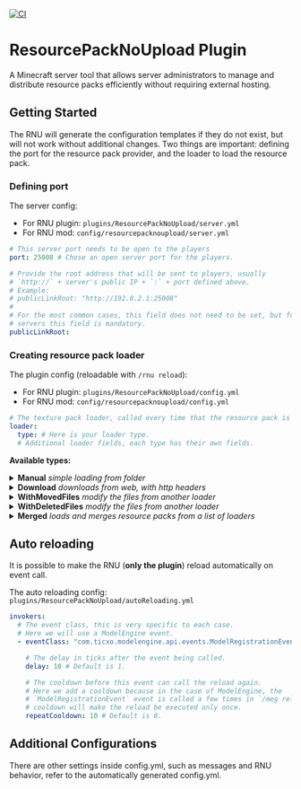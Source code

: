 [![CI](https://github.com/Robsutar/resource-pack-no-upload/actions/workflows/ci.yml/badge.svg)](https://github.com/Robsutar/resource-pack-no-upload/actions/workflows/ci.yml)

# ResourcePackNoUpload Plugin

A Minecraft server tool that allows server administrators to manage and distribute resource packs efficiently without
requiring external hosting.

## Getting Started

The RNU will generate the configuration templates if they do not
exist, but will not work without additional changes.
Two things are important: defining the port for the resource pack provider, and the loader to load the resource pack.

### Defining port

The server config:

- For RNU plugin: `plugins/ResourcePackNoUpload/server.yml`
- For RNU mod: `config/resourcepacknoupload/server.yml`

```yaml
# This server port needs to be open to the players
port: 25008 # Chose an open server port for the players.

# Provide the root address that will be sent to players, usually
# `http://` + server's public IP + `:` + port defined above.
# Example:
# publicLinkRoot: "http://192.0.2.1:25008"
# 
# For the most common cases, this field does not need to be set, but for Pterodactyl-based
# servers this field is mandatory.
publicLinkRoot:
```

### Creating resource pack loader

The plugin config (reloadable with `/rnu reload`):

- For RNU plugin: `plugins/ResourcePackNoUpload/config.yml`
- For RNU mod: `config/resourcepacknoupload/config.yml`

```yaml
# The texture pack loader, called every time that the resource pack is loaded by the RNU.
loader:
  type: # Here is your loader type.
  # Additional loader fields, each type has their own fields.
```

**Available types:**

<details>
  <summary><strong>Manual</strong> <i>simple loading from folder</i></summary>
  Uses an existing folder of any provided path.

```yaml
  type: Manual

  # Relative to the server root folder.
  # Is inside `Cool Folder` (for this example) the resource pack files should be.
  # Cool Folder/pack.mcmeta
  # Cool Folder/assets/minecraft...
  folder: "rnu resource pack/Cool Folder/"
```

</details>

<details>
  <summary><strong>Download</strong> <i>downloads from web, with http headers</i></summary>
  Downloads the resource pack from a link.
  At first, it would be somewhat against the RNU purpose, but this loader also
  supports http headers for the download request, allowing you to download the
  resource,  pack with private keys, which is not supported directly by the minecraft client.

```yaml
  type: Download

  # The link for the download.
  url: https://www.googleapis.com/drive/v3/files/FILE_ID?alt=media

  # Optional field, this is a list of headers, with their keys and values, Here we
  # are calling the Google API, and passing a required token to download the file.
  headers:
    - key: "Authorization"
      value: "Bearer drive_api3213xih32i9DASKxE83hd9203f1930c0ll-d1v3-t0k3n2389"
  ```

</details>

<details>
  <summary><strong>WithMovedFiles</strong> <i>modify the files from another loader</i></summary>
  Move loader provided resource pack files from a directory, to another.

```yaml
  type: WithMovedFiles

  # The folder contents to be moved. Supports unknown paths, for they use `?`.
  # For this example, the download (see more loader information below) result for
  # the loader link would be something like:
  # `Robsutar-super-cool-pack78HN3278gj32d/assets/minecraft...`
  # We will use this first folder as origin, ignoring their name.
  folder: "?/"

  # The folder destination, here we are using the resource pack root.
  destination: ""

  # This can be any loader, For this loader example we are using a release in GitHub,
  # with Fine-grained personal  access token, with reading permissions. Depending on
  # the release, the content of the resource pack can be inside another download file,
  # we use WithMovedFiles to adjust this.
  loader:
    type: Download
    url: https://api.github.com/repos/Robsutar/super-cool-pack/zipball
    headers:
      - key: "Authorization"
        value: "Bearer github_pat_uS78ih32i9DASKxE83hd9203f1930c0ll-g1t-t0k3n2389"
      - key: "Accept"
        value: "application/vnd.github.v3+json"
  ```

</details>

<details>
  <summary><strong>WithDeletedFiles</strong> <i>modify the files from another loader</i></summary>
  Ignore the files of the loader if they match with a provided path.

```yaml
  type: WithDeletedFiles

  # The path to ignored, supports glob file matching. In this example, we delete all
  # files that ends with `.md`.
  toDelete: "**.md"
  # To ignore all the files of a directory:
  # toDelete: "assets/all_inside_me_will_be_deleted/**/*"
  # To ignore a file a file:
  # toDelete: "assets/minecraft/i_will_be_deleted.txt"

  # This can be any loader, For this loader example we are using simple Manual loader.
  loader:
    type: Manual
    folder: "rnu resource pack/Cool Folder/"
  ```

</details>

<details>
  <summary><strong>Merged</strong> <i>loads and merges resource packs from a list of loaders</i></summary>
  Combines multiple loaders, prioritizing the first ones in the list.

```yaml
  type: Merged

  # Optional field, this is a list of paths to merge json files list entries, particularly
  # useful to merge custom model data automatically. 
  mergedJsonLists:
    - files: "assets/minecraft/models/item/**.json"
      # The numeric field used to order the json entries, in the case of custom model data,
      # entries must necessarily be ordered.
      orderBy: "predicate.custom_model_data"

  # This is a list, for each entry you need to specify the values of the desired loader.
  # See their how to configure each type in the examples above.
  # For overriding cases, loaders on the top of the list have major priority, this is,
  # their files will replace the other files.
  loaders:
    - type: Manual
      folder: "rnu resource pack/Cool Folder/"
    - type: Manual
      folder: "plugins/ModelEngine/resource pack/"
  ```

</details>

## Auto reloading

It is possible to make the RNU (**only the plugin**) reload automatically on event call.

The auto reloading config: `plugins/ResourcePackNoUpload/autoReloading.yml`

```yaml
invokers:
  # The event class, this is very specific to each case.
  # Here we will use a ModelEngine event.
  - eventClass: "com.ticxo.modelengine.api.events.ModelRegistrationEvent"

    # The delay in ticks after the event being called.
    delay: 10 # Default is 1.

    # The cooldown before this event can call the reload again.
    # Here we add a cooldown because in the case of ModelEngine, the
    # `ModelRegistrationEvent` event is called a few times in `/meg reload`, this
    # cooldown will make the reload be executed only once.
    repeatCooldown: 10 # Default is 0.
```

## Additional Configurations

There are other settings inside config.yml, such as messages and RNU behavior, refer to the automatically generated
config.yml.
